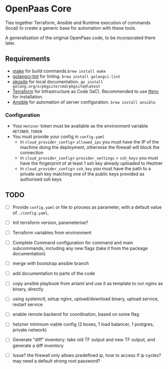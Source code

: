 # OpenPaas Core
Ties together Terraform, Ansible and Runtime execution of commands (local) to create a generic base for automation with these tools.

A generalisation of the original OpenPaas code, to be incorporated there later.

## Requirements

- [make](https://formulae.brew.sh/formula/make) for build commands.`brew install make`
- [golangci-lint](https://golangci-lint.run/usage/install/) for linting. `brew install golangci-lint`
- [pkgsite](https://pkg.go.dev/golang.org/x/pkgsite/cmd/pkgsite) for local documentation. `go install golang.org/x/pkgsite/cmd/pkgsite@latest`
- [Terraform](https://developer.hashicorp.com/terraform/tutorials/aws-get-started/install-cli) for Infrastructure as Code (IaC). Recommended to use [tfenv](https://github.com/tfutils/tfenv) for installation.
- [Ansible](https://www.ansible.com) for automation of server configuration. `brew install ansible`

### Configuration

- Your `Hetzner` token must be available as the environment variable `HETZNER_TOKEN`
- You must provide your config in `config.yaml`
  - in `cloud_provider_config`> `allowed_ips` you must have the IP of the machine doing the deployment, otherwise the firewall will block the connection
  - in `cloud_provider_config`> `provider_settings` > `ssh_keys` you must have the fingerprint of at least 1 ssh key already uploaded to Heztner
  - in `cloud_provider_config`> `ssh_key` you must have the path to a private ssh key matching one of the public keys provided as authorised ssh keys

## TODO

- [ ] Provide `config.yaml` or file to process as parameter, with a default value of `./config.yaml`,
- [ ] Init terraform version, parameterise?
- [ ] Terraform variables from environment
- [ ] Complete Command configuration for command and main subcommands, including any new flags (take it from the package documentation)


- [ ] merge with bootstrap ansible branch
- [ ] add documentation to parts of the code

- [ ] copy ansible playbook from artaml and use it as template to run nginx as binary, directly
- [ ] using systemctl, setup nginx, upload/download binary, upload service, restart service
- [ ] enable remote backend for coordination, based on some flag

- [ ] hetzner minimum viable config (2 boxes, 1 load balancer, 1 postgres, private network)
- [ ] Generate "diff" inventory: take old TF output and new TF output, and generate a diff inventory

- [ ] Issue? the firewall only allows predefined ip, how to access if ip cycles? may need a default strong root password?

